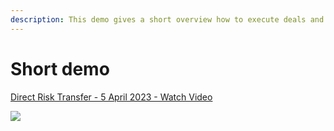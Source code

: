 ```yaml
---
description: This demo gives a short overview how to execute deals and over DRT™
---
```


# Short demo

[Direct Risk Transfer - 5 April 2023 - Watch Video](https://www.loom.com/share/62b515d5c4d34386826ae950b298aab2)

[![](https://cdn.loom.com/sessions/thumbnails/62b515d5c4d34386826ae950b298aab2-with-play.gif)](https://www.loom.com/share/62b515d5c4d34386826ae950b298aab2)
